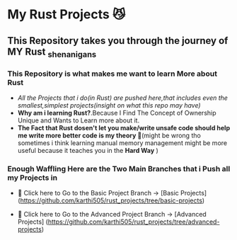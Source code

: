 # My Rust Projects 😼
## This Repository takes you through the journey of **MY** Rust <sub>shenanigans</sub>
### This Repository is what makes me want to learn More about Rust


- *All the Projects that i do(in Rust) are pushed here,that includes even the smallest,simplest projects(insight on what this repo may have)*
- **Why am i learning Rust?**.Because I Find The Concept of Ownership Unique and Wants to Learn more about it.
- **The Fact that Rust dosen't let you make/write unsafe code should help me write more better code is my theory 🤔**(might be wrong tho sometimes i think learning manual memory management might be more useful because it teaches you in the **Hard Way** )

### Enough Waffling Here are the Two Main Branches that i Push all my Projects in

- 🫵 Click here to Go to the Basic Project Branch -> [Basic Projects] (https://github.com/karthi505/rust_projects/tree/basic-projects)

- 🫵 Click here to Go to the Advanced Project Branch -> [Advanced Projects] (https://github.com/karthi505/rust_projects/tree/advanced-projects)
  
